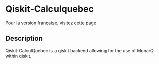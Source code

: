 # Qiskit-Calculquebec

Pour la version française, visitez [cette page](docs/FR/README_FR.md)

## Description

Qiskit-CalculQuebec is a qiskit backend allowing for the use of MonarQ within qiskit.


